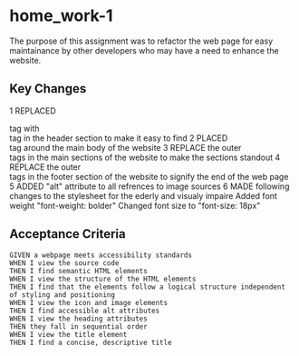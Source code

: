 # home_work-1
The purpose of this assignment was to refactor the web page for easy 
maintainance by other developers who may have a need to enhance
the website. 

## Key Changes  

1 REPLACED <div> tag with <nav> tag in the header section to make it easy  to find
2 PLACED <main> tag around the main body of the website
3 REPLACE the outer <div> tags in the main sections of the website to make the sections standout
4 REPLACE the outer <div> tags in the footer section of the website to signify the end of the web page
5 ADDED "alt" attribute to all refrences to image sources
6 MADE following changes to the stylesheet for the ederly and visualy      impaire 
Added font weight "font-weight: bolder"
Changed font size to "font-size: 18px"


## Acceptance Criteria

```
GIVEN a webpage meets accessibility standards
WHEN I view the source code
THEN I find semantic HTML elements
WHEN I view the structure of the HTML elements
THEN I find that the elements follow a logical structure independent of styling and positioning
WHEN I view the icon and image elements
THEN I find accessible alt attributes
WHEN I view the heading attributes
THEN they fall in sequential order
WHEN I view the title element
THEN I find a concise, descriptive title
```
 

